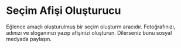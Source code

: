 # Seçim Afişi Oluşturucu

Eğlence amaçlı oluşturulmuş bir seçim oluşturm aracıdır. Fotoğrafınızı, adınızı ve sloganınızı yazıp afişinizi oluşturun.  Dilerseniz bunu sosyal medyada paylaşın.

